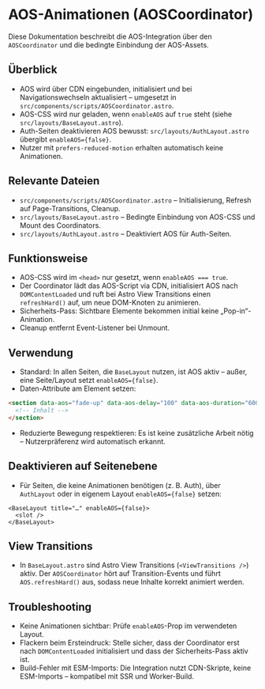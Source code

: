 # AOS-Animationen (AOSCoordinator)

Diese Dokumentation beschreibt die AOS-Integration über den `AOSCoordinator` und die bedingte Einbindung der AOS-Assets.

## Überblick
- AOS wird über CDN eingebunden, initialisiert und bei Navigationswechseln aktualisiert – umgesetzt in `src/components/scripts/AOSCoordinator.astro`.
- AOS-CSS wird nur geladen, wenn `enableAOS` auf `true` steht (siehe `src/layouts/BaseLayout.astro`).
- Auth-Seiten deaktivieren AOS bewusst: `src/layouts/AuthLayout.astro` übergibt `enableAOS={false}`.
- Nutzer mit `prefers-reduced-motion` erhalten automatisch keine Animationen.

## Relevante Dateien
- `src/components/scripts/AOSCoordinator.astro` – Initialisierung, Refresh auf Page-Transitions, Cleanup.
- `src/layouts/BaseLayout.astro` – Bedingte Einbindung von AOS-CSS und Mount des Coordinators.
- `src/layouts/AuthLayout.astro` – Deaktiviert AOS für Auth-Seiten.

## Funktionsweise
- AOS-CSS wird im `<head>` nur gesetzt, wenn `enableAOS === true`.
- Der Coordinator lädt das AOS-Script via CDN, initialisiert AOS nach `DOMContentLoaded` und ruft bei Astro View Transitions einen `refreshHard()` auf, um neue DOM-Knoten zu animieren.
- Sicherheits-Pass: Sichtbare Elemente bekommen initial keine „Pop-in“-Animation.
- Cleanup entfernt Event-Listener bei Unmount.

## Verwendung
- Standard: In allen Seiten, die `BaseLayout` nutzen, ist AOS aktiv – außer, eine Seite/Layout setzt `enableAOS={false}`.
- Daten-Attribute am Element setzen:

```html
<section data-aos="fade-up" data-aos-delay="100" data-aos-duration="600">
  <!-- Inhalt -->
</section>
```

- Reduzierte Bewegung respektieren: Es ist keine zusätzliche Arbeit nötig – Nutzerpräferenz wird automatisch erkannt.

## Deaktivieren auf Seitenebene
- Für Seiten, die keine Animationen benötigen (z. B. Auth), über `AuthLayout` oder in eigenem Layout `enableAOS={false}` setzen:

```astro
<BaseLayout title="…" enableAOS={false}>
  <slot />
</BaseLayout>
```

## View Transitions
- In `BaseLayout.astro` sind Astro View Transitions (`<ViewTransitions />`) aktiv. Der `AOSCoordinator` hört auf Transition-Events und führt `AOS.refreshHard()` aus, sodass neue Inhalte korrekt animiert werden.

## Troubleshooting
- Keine Animationen sichtbar: Prüfe `enableAOS`-Prop im verwendeten Layout.
- Flackern beim Ersteindruck: Stelle sicher, dass der Coordinator erst nach `DOMContentLoaded` initialisiert und dass der Sicherheits-Pass aktiv ist.
- Build-Fehler mit ESM-Imports: Die Integration nutzt CDN-Skripte, keine ESM-Imports – kompatibel mit SSR und Worker-Build.
